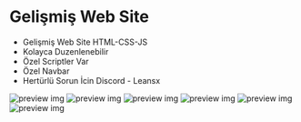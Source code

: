 # Gelişmiş Web Site

- Gelişmiş Web Site HTML-CSS-JS
- Kolayca Duzenlenebilir
- Özel Scriptler Var
- Özel Navbar
- Hertürlü Sorun İcin Discord - Leansx

![preview img](https://i.hizliresim.com/h92rwox.png)
![preview img](https://cdn.discordapp.com/attachments/1073761944621830154/1234274349838762015/Ekran_goruntusu_2024-04-29_014348.png?ex=66302310&is=662ed190&hm=507596688666ab68622e1c63267572adc424eeba8d52545caa928a266c6be1ab&)
![preview img](https://cdn.discordapp.com/attachments/1073761944621830154/1234274350161592362/Ekran_goruntusu_2024-04-29_014357.png?ex=66302310&is=662ed190&hm=82262785f67524ac9859a39aa4702cf0ba6d0b2f505508e45702def881e8f997&)
![preview img](https://cdn.discordapp.com/attachments/1073761944621830154/1234274350803451904/Ekran_goruntusu_2024-04-29_014411.png?ex=66302310&is=662ed190&hm=2a0e671f040837444575d64d91a1f7ee8cc890c5baaf1b285af5d49d8e0a3fd3&)
![preview img](https://cdn.discordapp.com/attachments/1073761944621830154/1234274350526631967/Ekran_goruntusu_2024-04-29_014402.png?ex=66302310&is=662ed190&hm=59a26d18a089036c8796bef9eddbc8f1eaba120e477cd4f9f2b08019fa164a36&)
![preview img](https://cdn.discordapp.com/attachments/1073761944621830154/1234274351004520500/Ekran_goruntusu_2024-04-29_014420.png?ex=66302310&is=662ed190&hm=c2ec820b61e224ab2592450e3dd08bd60d20e81a594402b866d4f8e2311c74ea&)
